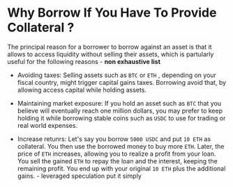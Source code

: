 # Why Borrow If You Have To Provide Collateral ?

The principal reason for a borrower to borrow against an asset is that it allows to access liquidity without
selling their assets, which is partularly useful for the following reasons - **non exhaustive list**

*  Avoiding taxes: Selling assets such as `BTC` or `ETH` , depending on your fiscal country, might trigger capital gains taxes. Borrowing avoid that, by allowing access capital while holding assets.

* Maintaining market exposure: If you hold an asset such as `BTC` that
you believe will eventually reach one million dollars, you may prefer to keep holding it while borrowing stable coins such as `USDC` to use for trading or real world expenses.

* Increase retunrs: Let's say you borrow `5000 USDC` and put `10 ETH` as collateral. You then use the borrowed money to buy more `ETH`. Later, the price of `ETH` increases, allowing you to realize a profit from your loan. You sell the gained `ETH` to repay the loan and the interest, keeping the remaining profit. You end up with your original `10 ETH` plus the additional gains. - leveraged speculation put it simply



